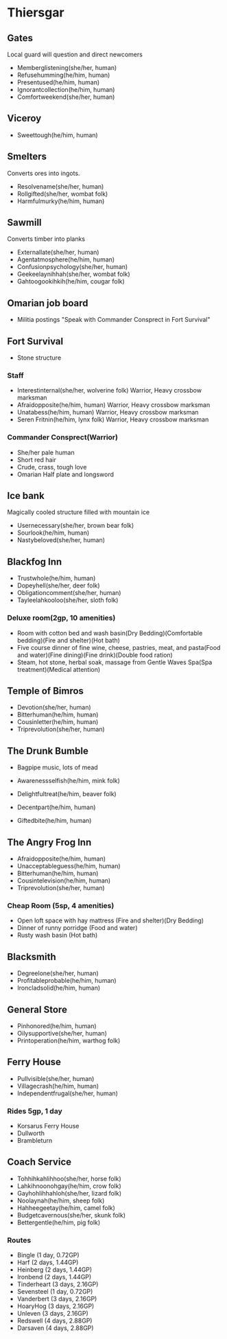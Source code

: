 # Thiersgar

## Gates
Local guard will question and direct newcomers
- Memberglistening(she/her, human)
- Refusehumming(he/him, human)
- Presentused(he/him, human)
- Ignorantcollection(he/him, human)
- Comfortweekend(she/her, human)

## Viceroy
- Sweettough(he/him, human)

## Smelters
Converts ores into ingots.
- Resolvename(she/her, human)
- Rollgifted(she/her, wombat folk)
- Harmfulmurky(he/him, human)

## Sawmill
Converts timber into planks
- Externallate(she/her, human)
- Agentatmosphere(he/him, human)
- Confusionpsychology(she/her, human)
- Geekeelaynihhah(she/her, wombat folk)
- Gahtoogookihkih(he/him, cougar folk)

## Omarian job board
- Militia postings
"Speak with Commander Consprect in Fort Survival"

## Fort Survival
- Stone structure

### Staff
- Interestinternal(she/her, wolverine folk) Warrior, Heavy crossbow marksman
- Afraidopposite(he/him, human) Warrior, Heavy crossbow marksman
- Unatabess(he/him, human) Warrior, Heavy crossbow marksman
- Seren Fritnin(he/him, lynx folk) Warrior, Heavy crossbow marksman

### Commander Consprect(Warrior)
- She/her pale human
- Short red hair
- Crude, crass, tough love
- Omarian Half plate and longsword

## Ice bank
Magically cooled structure filled with mountain ice
- Usernecessary(she/her, brown bear folk)
- Sourlook(he/him, human)
- Nastybeloved(she/her, human)

## Blackfog Inn
- Trustwhole(he/him, human)
- Dopeyhell(she/her, deer folk)
- Obligationcomment(she/her, human)
- Tayleelahkooloo(she/her, sloth folk)

### Deluxe room(2gp, 10 amenities)
- Room with cotton bed and wash basin(Dry Bedding)(Comfortable bedding)(Fire and shelter)(Hot bath)
- Five course dinner of fine wine, cheese, pastries, meat, and pasta(Food and water)(Fine dining)(Fine drink)(Double food ration)
- Steam, hot stone, herbal soak, massage from Gentle Waves Spa(Spa treatment)(Medical attention)

## Temple of Bimros
- Devotion(she/her, human)
- Bitterhuman(he/him, human)
- Cousinletter(he/him, human)
- Triprevolution(she/her, human)

## The Drunk Bumble
- Bagpipe music, lots of mead

- Awarenessselfish(he/him, mink folk)
- Delightfultreat(he/him, beaver folk)
- Decentpart(he/him, human)
- Giftedbite(he/him, human)

## The Angry Frog Inn
- Afraidopposite(he/him, human)
- Unacceptableguess(he/him, human)
- Bitterhuman(he/him, human)
- Cousintelevision(he/him, human)
- Triprevolution(she/her, human)

### Cheap Room (5sp, 4 amenities)
- Open loft space with hay mattress (Fire and shelter)(Dry Bedding)
- Dinner of runny porridge (Food and water)
- Rusty wash basin (Hot bath)

## Blacksmith
- Degreelone(she/her, human)
- Profitableprobable(he/him, human)
- Ironcladsolid(he/him, human)

## General Store
- Pinhonored(he/him, human)
- Oilysupportive(she/her, human)
- Printoperation(he/him, warthog folk)

## Ferry House
- Pullvisible(she/her, human)
- Villagecrash(he/him, human)
- Independentfrugal(she/her, human)

### Rides 5gp, 1 day
- Korsarus Ferry House
- Dullworth
- Brambleturn

## Coach Service
- Tohhihkahlihhoo(she/her, horse folk)
- Lahkihnoonohgay(he/him, crow folk)
- Gayhohlihhahloh(she/her, lizard folk)
- Noolaynah(he/him, sheep folk)
- Hahheegeetay(he/him, camel folk)
- Budgetcavernous(she/her, skunk folk)
- Bettergentle(he/him, pig folk)

### Routes
- Bingle (1 day, 0.72GP)
- Harf (2 days, 1.44GP)
- Heinberg (2 days, 1.44GP)
- Ironbend (2 days, 1.44GP)
- Tinderheart (3 days, 2.16GP)
- Sevensteel (1 day, 0.72GP)
- Vanderbert (3 days, 2.16GP)
- HoaryHog (3 days, 2.16GP)
- Unleven (3 days, 2.16GP)
- Redswell (4 days, 2.88GP)
- Darsaven (4 days, 2.88GP)
